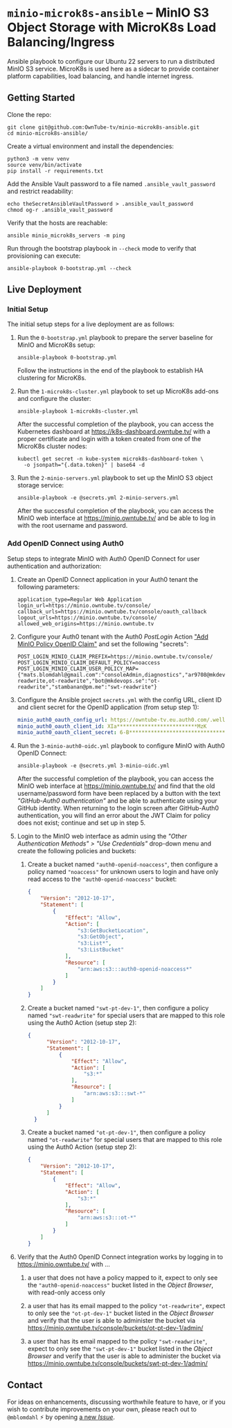 
# `minio-microk8s-ansible` – MinIO S3 Object Storage with MicroK8s Load Balancing/Ingress

Ansible playbook to configure our Ubuntu 22 servers to run a distributed MinIO S3 service. MicroK8s
is used here as a sidecar to provide container platform capabilities, load balancing, and handle
internet ingress.

## Getting Started

Clone the repo:

    git clone git@github.com:OwnTube-tv/minio-microk8s-ansible.git
    cd minio-microk8s-ansible/

Create a virtual environment and install the dependencies:

    python3 -m venv venv
    source venv/bin/activate
    pip install -r requirements.txt

Add the Ansible Vault password to a file named `.ansible_vault_password` and restrict readability:

    echo theSecretAnsibleVaultPassword > .ansible_vault_password
    chmod og-r .ansible_vault_password

Verify that the hosts are reachable:

    ansible minio_microk8s_servers -m ping

Run through the bootstrap playbook in `--check` mode to verify that provisioning can execute:

    ansible-playbook 0-bootstrap.yml --check


## Live Deployment

### Initial Setup

The initial setup steps for a live deployment are as follows:

1. Run the `0-bootstrap.yml` playbook to prepare the server baseline for MinIO and MicroK8s setup:

    ```shell
    ansible-playbook 0-bootstrap.yml
    ```

    Follow the instructions in the end of the playbook to establish HA clustering for MicroK8s.

2. Run the `1-microk8s-cluster.yml` playbook to set up MicroK8s add-ons and configure the cluster:

    ```shell
    ansible-playbook 1-microk8s-cluster.yml
    ```

    After the successful completion of the playbook, you can access the Kubernetes dashboard at
    https://k8s-dashboard.owntube.tv/ with a proper certificate and login with a token created from
    one of the MicroK8s cluster nodes:

    ```shell
    kubectl get secret -n kube-system microk8s-dashboard-token \
      -o jsonpath="{.data.token}" | base64 -d
    ```

3. Run the `2-minio-servers.yml` playbook to set up the MinIO S3 object storage service:

    ```shell
    ansible-playbook -e @secrets.yml 2-minio-servers.yml
    ```

    After the successful completion of the playbook, you can access the MinIO web interface at
    https://minio.owntube.tv/ and be able to log in with the root username and password.


### Add OpenID Connect using Auth0

Setup steps to integrate MinIO with Auth0 OpenID Connect for user authentication and authorization:

1.  Create an OpenID Connect application in your Auth0 tenant the following parameters:

    ```properties
    application_type=Regular Web Application
    login_url=https://minio.owntube.tv/console/
    callback_urls=https://minio.owntube.tv/console/oauth_callback
    logout_urls=https://minio.owntube.tv/console/
    allowed_web_origins=https://minio.owntube.tv
    ```

2.  Configure your Auth0 tenant with the Auth0 _PostLogin_ Action
    ["Add MinIO Policy OpenID Claim"](https://github.com/auth0/opensource-marketplace/pull/20)
    and set the following "secrets":

    ```properties
    POST_LOGIN_MINIO_CLAIM_PREFIX=https://minio.owntube.tv/console/
    POST_LOGIN_MINIO_CLAIM_DEFAULT_POLICY=noaccess
    POST_LOGIN_MINIO_CLAIM_USER_POLICY_MAP={"mats.blomdahl@gmail.com":"consoleAdmin,diagnostics","ar9708@mkdevops.se":"swt-readwrite,ot-readwrite","bot@mkdevops.se":"ot-readwrite","stambanan@pm.me":"swt-readwrite"}
    ```

3.  Configure the Ansible project `secrets.yml` with the config URL, client ID and client secret for
    the OpenID application (from setup step 1):

    ```yaml
    minio_auth0_oauth_config_url: https://owntube-tv.eu.auth0.com/.well-known/openid-configuration
    minio_auth0_oauth_client_id: XIa**************************MzK
    minio_auth0_oauth_client_secret: 6-B**********************************************************koW
    ```

4.  Run the `3-minio-auth0-oidc.yml` playbook to configure MinIO with Auth0 OpenID Connect:

    ```shell
    ansible-playbook -e @secrets.yml 3-minio-oidc.yml
    ```

    After the successful completion of the playbook, you can access the MinIO web interface at
    https://minio.owntube.tv/ and find that the old username/password form have been replaced by a
    button with the text _"GitHub-Auth0 authentication"_ and be able to authenticate using your
    GitHub identity. When returning to the login screen after GitHub-Auth0 authentication, you will
    find an error about the JWT Claim for policy does not exist; continue and set up in step 5.

5.  Login to the MinIO web interface as admin using the _"Other Authentication Methods" >
    "Use Credentials"_ drop-down menu and create the following policies and buckets:

    1. Create a bucket named `"auth0-openid-noaccess"`, then configure a policy named `"noaccess"`
       for unknown users to login and have only read access to the `"auth0-openid-noaccess"` bucket:

        ```json
        {
            "Version": "2012-10-17",
            "Statement": [
                {
                    "Effect": "Allow",
                    "Action": [
                        "s3:GetBucketLocation",
                        "s3:GetObject",
                        "s3:List*",
                        "s3:ListBucket"
                    ],
                    "Resource": [
                        "arn:aws:s3:::auth0-openid-noaccess*"
                    ]
                }
            ]
        }
        ```

    2.  Create a bucket named `"swt-pt-dev-1"`, then configure a policy named `"swt-readwrite"`
        for special users that are mapped to this role using the Auth0 Action (setup step 2):

        ```json
        {
              "Version": "2012-10-17",
              "Statement": [
                  {
                      "Effect": "Allow",
                      "Action": [
                          "s3:*"
                      ],
                      "Resource": [
                          "arn:aws:s3:::swt-*"
                      ]
                  }
              ]
          }
          ```

    3.  Create a bucket named `"ot-pt-dev-1"`, then configure a policy named `"ot-readwrite"` for
        special users that are mapped to this role using the Auth0 Action (setup step 2):

        ```json
        {
            "Version": "2012-10-17",
            "Statement": [
                {
                    "Effect": "Allow",
                    "Action": [
                        "s3:*"
                    ],
                    "Resource": [
                        "arn:aws:s3:::ot-*"
                    ]
                }
            ]
        }
        ```

6.  Verify that the Auth0 OpenID Connect integration works by logging in to
    https://minio.owntube.tv/ with ...

    1.  a user that does not have a policy mapped to it, expect to only see the
        `"auth0-openid-noaccess"` bucket listed in the _Object Browser_, with read-only access only

    2. a user that has its email mapped to the policy `"ot-readwrite"`, expect to only see the
        `"ot-pt-dev-1"` bucket listed in the _Object Browser_ and verify that the user is able to
        administer the bucket via https://minio.owntube.tv/console/buckets/ot-pt-dev-1/admin/

    3.  a user that has its email mapped to the policy `"swt-readwrite"`, expect to only see the
        `"swt-pt-dev-1"` bucket listed in the _Object Browser_ and verify that the user is able to
        administer the bucket via https://minio.owntube.tv/console/buckets/swt-pt-dev-1/admin/


## Contact

For ideas on enhancements, discussing worthwhile feature to have, or if you wish to contribute
improvements on your own, please reach out to `@mblomdahl` :zap: by opening
[a new _Issue_](https://github.com/OwnTube-tv/minio-microk8s-ansible/issues/new).
